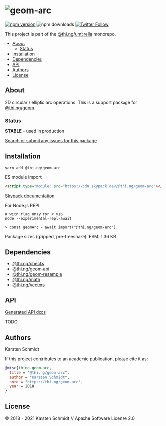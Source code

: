 <!-- This file is generated - DO NOT EDIT! -->

# ![geom-arc](https://media.thi.ng/umbrella/banners/thing-geom-arc.svg?a48f536c)

[![npm version](https://img.shields.io/npm/v/@thi.ng/geom-arc.svg)](https://www.npmjs.com/package/@thi.ng/geom-arc)
![npm downloads](https://img.shields.io/npm/dm/@thi.ng/geom-arc.svg)
[![Twitter Follow](https://img.shields.io/twitter/follow/thing_umbrella.svg?style=flat-square&label=twitter)](https://twitter.com/thing_umbrella)

This project is part of the
[@thi.ng/umbrella](https://github.com/thi-ng/umbrella/) monorepo.

- [About](#about)
  - [Status](#status)
- [Installation](#installation)
- [Dependencies](#dependencies)
- [API](#api)
- [Authors](#authors)
- [License](#license)

## About

2D circular / elliptic arc operations. This is a support package for [@thi.ng/geom](https://github.com/thi-ng/umbrella/tree/develop/packages/geom).

### Status

**STABLE** - used in production

[Search or submit any issues for this package](https://github.com/thi-ng/umbrella/issues?q=%5Bgeom-arc%5D+in%3Atitle)

## Installation

```bash
yarn add @thi.ng/geom-arc
```

ES module import:

```html
<script type="module" src="https://cdn.skypack.dev/@thi.ng/geom-arc"></script>
```

[Skypack documentation](https://docs.skypack.dev/)

For Node.js REPL:

```text
# with flag only for < v16
node --experimental-repl-await

> const geomArc = await import("@thi.ng/geom-arc");
```

Package sizes (gzipped, pre-treeshake): ESM: 1.36 KB

## Dependencies

- [@thi.ng/checks](https://github.com/thi-ng/umbrella/tree/develop/packages/checks)
- [@thi.ng/geom-api](https://github.com/thi-ng/umbrella/tree/develop/packages/geom-api)
- [@thi.ng/geom-resample](https://github.com/thi-ng/umbrella/tree/develop/packages/geom-resample)
- [@thi.ng/math](https://github.com/thi-ng/umbrella/tree/develop/packages/math)
- [@thi.ng/vectors](https://github.com/thi-ng/umbrella/tree/develop/packages/vectors)

## API

[Generated API docs](https://docs.thi.ng/umbrella/geom-arc/)

TODO

## Authors

Karsten Schmidt

If this project contributes to an academic publication, please cite it as:

```bibtex
@misc{thing-geom-arc,
  title = "@thi.ng/geom-arc",
  author = "Karsten Schmidt",
  note = "https://thi.ng/geom-arc",
  year = 2018
}
```

## License

&copy; 2018 - 2021 Karsten Schmidt // Apache Software License 2.0
